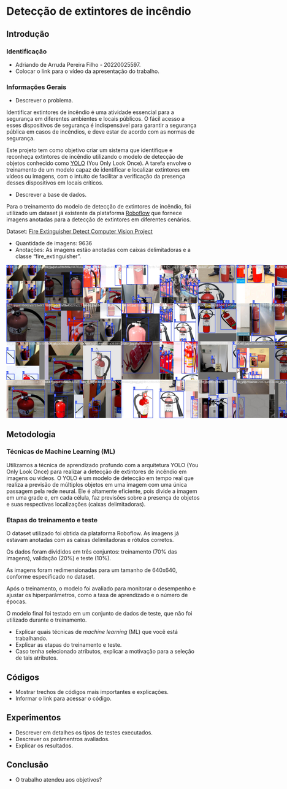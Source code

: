 # Detecção de extintores de incêndio

## Introdução

### Identificação 
* Adriando de Arruda Pereira Filho - 20220025597. 
* Colocar o link para o vídeo da apresentação do trabalho. 

### Informações Gerais 
* Descrever o problema.

Identificar extintores de incêndio é uma atividade essencial para a segurança em diferentes ambientes e locais públicos. O fácil acesso a esses dispositivos de segurança é indispensável para garantir a segurança pública em casos de incêndios, e deve estar de acordo com as normas de segurança.

Este projeto tem como objetivo criar um sistema que identifique e reconheça extintores de incêndio utilizando o modelo de detecção de objetos conhecido como [YOLO](https://docs.ultralytics.com/pt) (You Only Look Once). A tarefa envolve o treinamento de um modelo capaz de identificar e localizar extintores em vídeos ou imagens, com o intuito de facilitar a verificação da presença desses dispositivos em locais críticos.

* Descrever a base de dados.

Para o treinamento do modelo de detecção de extintores de incêndio, foi utilizado um dataset já existente da plataforma [Roboflow](https://roboflow.com/) que fornece imagens anotadas para a detecção de extintores em diferentes cenários.

Dataset: [Fire Extinguisher Detect Computer Vision Project](https://universe.roboflow.com/fire-extinguisher-detect-ddy5c/fire-extinguisher-detect)
* Quantidade de imagens: 9636
* Anotações: As imagens estão anotadas com caixas delimitadoras e a classe “fire_extinguisher”.
<div style="display: flex; justify-content: space-around;">
  <img src="./imagens/train_batch0.jpg" width="400" />
  <img src="./imagens/train_batch1.jpg" width="400" />
</div>

## Metodologia 
### Técnicas de Machine Learning (ML)
Utilizamos a técnica de aprendizado profundo com a arquitetura YOLO (You Only Look Once) para realizar a detecção de extintores de incêndio em imagens ou videos. O YOLO é um modelo de detecção em tempo real que realiza a previsão de múltiplos objetos em uma imagem com uma única passagem pela rede neural. Ele é altamente eficiente, pois divide a imagem em uma grade e, em cada célula, faz previsões sobre a presença de objetos e suas respectivas localizações (caixas delimitadoras).
### Etapas do treinamento e teste
O dataset utilizado foi obtida da plataforma Roboflow. As imagens já estavam anotadas com as caixas delimitadoras e rótulos corretos.

Os dados foram divididos em três conjuntos: treinamento (70% das imagens), validação (20%) e teste (10%).

As imagens foram redimensionadas para um tamanho de 640x640, conforme especificado no dataset.

Após o treinamento, o modelo foi avaliado para monitorar o desempenho e ajustar os hiperparâmetros, como a taxa de aprendizado e o número de épocas.

O modelo final foi testado em um conjunto de dados de teste, que não foi utilizado durante o treinamento. 
* Explicar quais técnicas de _machine learning_ (ML) que você está trabalhando. 
* Explicar as etapas do treinamento e teste. 
* Caso tenha selecionado atributos, explicar a motivação para a seleção de tais atributos. 

## Códigos 
* Mostrar trechos de códigos mais importantes e explicações.  
* Informar o link para acessar o código. 

## Experimentos 
* Descrever em detalhes os tipos de testes executados. 
* Descrever os parâmentros avaliados. 
* Explicar os resultados. 

## Conclusão 
* O trabalho atendeu aos objetivos? 
